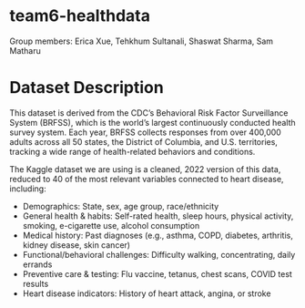 # team6-healthdata

Group members:  Erica Xue, Tehkhum Sultanali, Shaswat Sharma, Sam Matharu


# Dataset Description
This dataset is derived from the CDC’s Behavioral Risk Factor Surveillance System (BRFSS), which is the world’s largest continuously conducted health survey system. Each year, BRFSS collects responses from over 400,000 adults across all 50 states, the District of Columbia, and U.S. territories, tracking a wide range of health-related behaviors and conditions.

The Kaggle dataset we are using is a cleaned, 2022 version of this data, reduced to 40 of the most relevant variables connected to heart disease, including:

- Demographics: State, sex, age group, race/ethnicity
- General health & habits: Self-rated health, sleep hours, physical activity, smoking, e-cigarette use, alcohol consumption
- Medical history: Past diagnoses (e.g., asthma, COPD, diabetes, arthritis, kidney disease, skin cancer)
- Functional/behavioral challenges: Difficulty walking, concentrating, daily errands
- Preventive care & testing: Flu vaccine, tetanus, chest scans, COVID test results
- Heart disease indicators: History of heart attack, angina, or stroke

